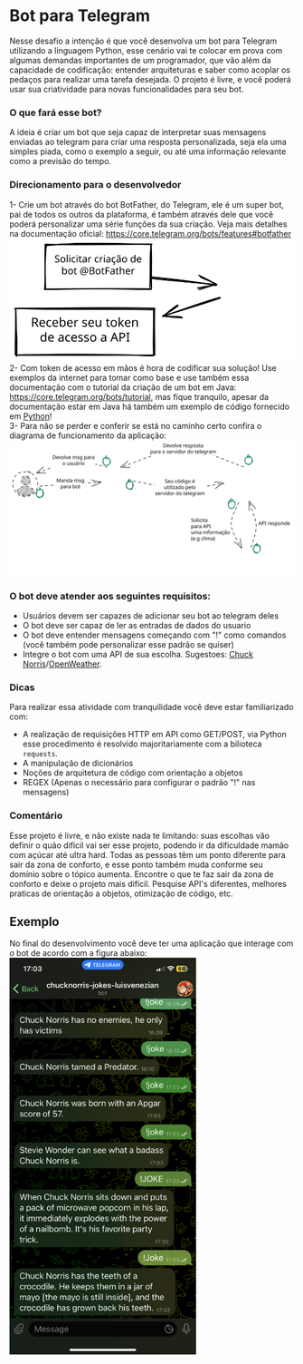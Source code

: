 # Bot para Telegram

Nesse desafio a intenção é que você desenvolva um bot para Telegram utilizando a linguagem Python, esse cenário vai te colocar em prova com algumas demandas importantes de um programador, que vão além da capacidade de codificação: entender arquiteturas e saber como acoplar os pedaços para realizar uma tarefa desejada. O projeto é livre, e você poderá usar sua criatividade para novas funcionalidades para seu bot.

### O que fará esse bot?
A ideia é criar um bot que seja capaz de interpretar suas mensagens enviadas ao telegram para criar uma resposta personalizada, seja ela uma simples piada, como o exemplo a seguir, ou até uma informação relevante como a previsão do tempo.

### Direcionamento para o desenvolvedor
1- Crie um bot através do bot BotFather, do Telegram, ele é um super bot, pai de todos os outros da plataforma, é também através dele que você poderá personalizar uma série funções da sua criação. Veja mais detalhes na documentação oficial: https://core.telegram.org/bots/features#botfather   
<img src="./falando-com-botfather.svg">   
2- Com token de acesso em mãos é hora de codificar sua solução! Use exemplos da internet para tomar como base e use também essa documentação com o tutorial da criação de um bot em Java: https://core.telegram.org/bots/tutorial, mas fique tranquilo, apesar da documentação estar em Java há também um exemplo de código fornecido em [Python](https://gitlab.com/Athamaxy/telegram-bot-tutorial/-/blob/main/TutorialBot.py)!   
3- Para não se perder e conferir se está no caminho certo confira o diagrama de funcionamento da aplicação:   
<img src="./diagrama.svg">   

### O bot deve atender aos seguintes requisitos:
* Usuários devem ser capazes de adicionar seu bot ao telegram deles
* O bot deve ser capaz de ler as entradas de dados do usuario
* O bot deve entender mensagens começando com "!" como comandos (você também pode personalizar esse padrão se quiser)
* Integre o bot com uma API de sua escolha. Sugestoes: [Chuck Norris](https://api.chucknorris.io/)/[OpenWeather](https://openweathermap.org/api).
### Dicas
Para realizar essa atividade com tranquilidade você deve estar familiarizado com: 
* A realização de requisições HTTP em API como GET/POST, via Python esse procedimento é resolvido majoritariamente com a bilioteca `requests`.
* A manipulação de dicionários
* Noções de arquitetura de código com orientação a objetos
* REGEX (Apenas o necessário para configurar o padrão "!" nas mensagens)

### Comentário
Esse projeto é livre, e não existe nada te limitando: suas escolhas vão definir o quão difícil vai ser esse projeto, podendo ir da dificuldade mamão com açúcar até ultra hard. Todas as pessoas têm um ponto diferente para sair da zona de conforto, e esse ponto também muda conforme seu domínio sobre o tópico aumenta. Encontre o que te faz sair da zona de conforto e deixe o projeto mais difícil. Pesquise API's diferentes, melhores praticas de orientação a objetos, otimização de código, etc. 

## Exemplo
No final do desenvolvimento você deve ter uma aplicação que interage com o bot de acordo com a figura abaixo:   
<img align="left" width="330" height="700" src="./falando-com-chuck.png">
